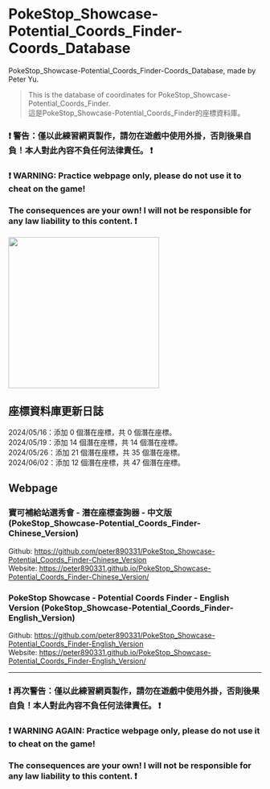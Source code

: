 # PokeStop_Showcase-Potential_Coords_Finder-Coords_Database

PokeStop_Showcase-Potential_Coords_Finder-Coords_Database, made by Peter Yu.
> This is the database of coordinates for PokeStop_Showcase-Potential_Coords_Finder.    
> 這是PokeStop_Showcase-Potential_Coords_Finder的座標資料庫。

### ❗ 警告：僅以此練習網頁製作，請勿在遊戲中使用外掛，否則後果自負！本人對此內容不負任何法律責任。 ❗    
### ❗ WARNING: Practice webpage only, please do not use it to cheat on the game!     
### The consequences are your own! I will not be responsible for any law liability to this content. ❗    
<img src= "https://github.com/peter890331/PokeStop_Showcase-Potential_Coords_Finder-Coords_Database/blob/figures/pokemon_go_icon.png" width="300px">

## 座標資料庫更新日誌
2024/05/16：添加 0 個潛在座標，共 0 個潛在座標。    
2024/05/19：添加 14 個潛在座標，共 14 個潛在座標。    
2024/05/26：添加 21 個潛在座標，共 35 個潛在座標。    
2024/06/02：添加 12 個潛在座標，共 47 個潛在座標。    

## Webpage
### 寶可補給站選秀會 - 潛在座標查詢器 - 中文版 (PokeStop_Showcase-Potential_Coords_Finder-Chinese_Version)
Github: https://github.com/peter890331/PokeStop_Showcase-Potential_Coords_Finder-Chinese_Version     
Website: https://peter890331.github.io/PokeStop_Showcase-Potential_Coords_Finder-Chinese_Version/

### PokeStop Showcase - Potential Coords Finder - English Version (PokeStop_Showcase-Potential_Coords_Finder-English_Version)
Github: https://github.com/peter890331/PokeStop_Showcase-Potential_Coords_Finder-English_Version     
Website: https://peter890331.github.io/PokeStop_Showcase-Potential_Coords_Finder-English_Version/

---

### ❗ 再次警告：僅以此練習網頁製作，請勿在遊戲中使用外掛，否則後果自負！本人對此內容不負任何法律責任。 ❗    
### ❗ WARNING AGAIN: Practice webpage only, please do not use it to cheat on the game!     
### The consequences are your own! I will not be responsible for any law liability to this content. ❗  
